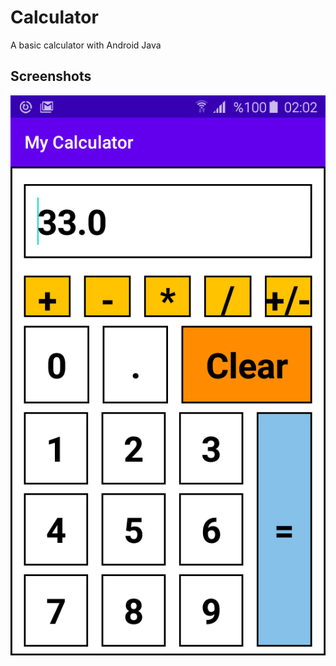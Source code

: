 # Calculator

A basic calculator with Android Java

## Screenshots

![calculator](https://github.com/taylanunutmaz/calculator/blob/main/Screenshot_2020-12-31-02-02-50.png?raw=true)
